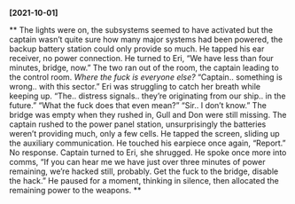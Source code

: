 **[2021-10-01]**

**
The lights were on, the subsystems seemed to have activated but the captain wasn’t quite sure how many major systems had been powered, the backup battery station could only provide so much. He tapped his ear receiver, no power connection. He turned to Eri, “We have less than four minutes, bridge, now.” 
The two ran out of the room, the captain leading to the control room. *Where the fuck is everyone else?*
“Captain.. something is wrong.. with this sector.” Eri was struggling to catch her breath while keeping up. “The.. distress signals.. they’re originating from our ship.. in the future.”
“What the fuck does that even mean?”
“Sir.. I don’t know.”
The bridge was empty when they rushed in, Gull and Don were still missing. The captain rushed to the power panel station, unsurprisingly the batteries weren’t providing much, only a few cells. He tapped the screen, sliding up the auxiliary communication. He touched his earpiece once again, “Report.” No response. Captain turned to Eri, she shrugged. He spoke once more into comms, “If you can hear me we have just over three minutes of power remaining, we’re hacked still, probably. Get the fuck to the bridge, disable the hack.” He paused for a moment, thinking in silence, then allocated the remaining power to the weapons. 
**